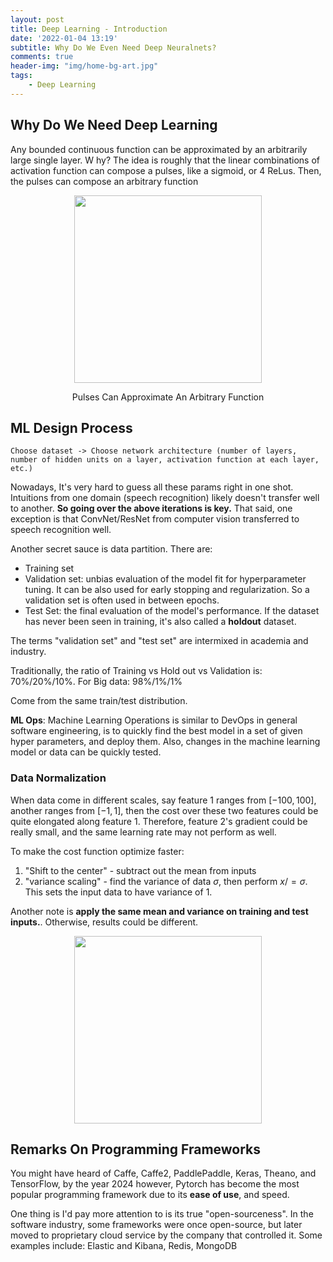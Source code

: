 ```yaml
---
layout: post
title: Deep Learning - Introduction
date: '2022-01-04 13:19'
subtitle: Why Do We Even Need Deep Neuralnets?
comments: true
header-img: "img/home-bg-art.jpg"
tags:
    - Deep Learning
---
```



## Why Do We Need Deep Learning

Any bounded continuous function can be approximated by an arbitrarily large single layer. W hy? The idea is roughly that the linear combinations of activation function can compose a pulses, like a sigmoid, or 4 ReLus. Then, the pulses can compose an arbitrary function

<p align="center">
<img src="https://github.com/RicoJia/Machine_Learning/assets/39393023/d1020b0c-776f-47c5-971f-b673d27e587b" height="300" width="width"/>
<figcaption align="center">Pulses Can Approximate An Arbitrary Function</figcaption>
</p>

## ML Design Process

```text
Choose dataset -> Choose network architecture (number of layers, number of hidden units on a layer, activation function at each layer, etc.)
```

Nowadays, It's very hard to guess all these params right in one shot. Intuitions from one domain (speech recognition) likely doesn't transfer well to another. **So going over the above iterations is key.** That said, one exception is that ConvNet/ResNet from computer vision transferred to speech recognition well.

Another secret sauce is data partition. There are:

- Training set
- Validation set: unbias evaluation of the model fit for hyperparameter tuning. It can be also used for early stopping and regularization. So a validation set is often used in between epochs.
- Test Set: the final evaluation of the model's performance. If the dataset has never been seen in training, it's also called a **holdout** dataset.

The terms "validation set" and "test set" are intermixed in academia and industry.

Traditionally, the ratio of Training vs Hold out vs Validation is: 70%/20%/10%. For Big data: 98%/1%/1%

Come from the same train/test distribution.

**ML Ops**: Machine Learning Operations is similar to DevOps in general software engineering, is to quickly find the best model in a set of given hyper parameters, and deploy them. Also, changes in the machine learning model or data can be quickly tested.

### Data Normalization

When data come in different scales, say feature 1 ranges from $[-100, 100]$, another ranges from $[-1, 1]$, then the cost over these two features could be quite elongated along feature 1. Therefore, feature 2's gradient could be really small, and the same learning rate may not perform as well.

To make the cost function optimize faster:

1. "Shift to the center" - subtract out the mean from inputs
2. "variance scaling" - find the variance of data $\sigma$, then perform $x /= \sigma$. This sets the input data to have variance of 1. 

Another note is **apply the same mean and variance on training and test inputs.**. Otherwise, results could be different. 

<div style="text-align: center;">
<p align="center">
    <figure>
        <img src="https://github.com/user-attachments/assets/67600541-961e-4096-a656-747e608274f6" height="300" alt=""/>
    </figure>
</p>
</div>

## Remarks On Programming Frameworks

You might have heard of Caffe, Caffe2, PaddlePaddle, Keras, Theano, and TensorFlow, by the year 2024 however, Pytorch has become the most popular programming framework due to its **ease of use**, and speed.

One thing is I'd pay more attention to is its true "open-sourceness". In the software industry, some frameworks were once open-source, but later moved to proprietary cloud service by the company that controlled it. Some examples include: Elastic and Kibana, Redis, MongoDB
